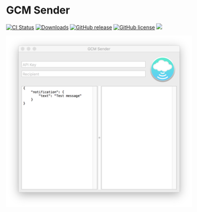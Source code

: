 # GCM Sender

[![CI Status](http://img.shields.io/travis/DroidsOnRoids/GCMSender.svg)](https://travis-ci.org/DroidsOnRoids/GCMSender)
[![Downloads](https://img.shields.io/github/downloads/DroidsOnRoids/GCMSender/total.svg)](https://github.com/DroidsOnRoids/GCMSender/releases)
[![GitHub release](https://img.shields.io/github/release/DroidsOnRoids/GCMSender.svg)](https://github.com/DroidsOnRoids/GCMSender/releases)
[![GitHub license](https://img.shields.io/github/license/mashape/apistatus.svg)](https://github.com/DroidsOnRoids/GCMSender/blob/master/LICENSE)
[![](https://codecov.io/github/DroidsOnRoids/GCMSender/coverage.svg?branch=master)](https://codecov.io/github/DroidsOnRoids/GCMSender)

<p align="center">
  <img src="https://github.com/DroidsOnRoids/GCMSender/blob/master/screenshot.png?raw=true" alt="App screenshot"/>
</p>
